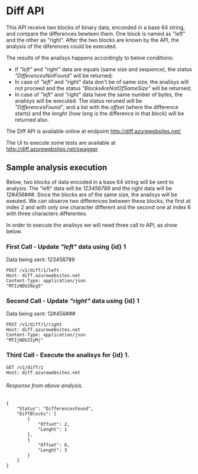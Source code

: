 # Diff API
This API  receive two blocks of binary data, enconded in a base 64 string, and compare the differences bewteen them. One block is named as "left" and the other as "right". After the two blocks are known by the API, the analysis of the diferences could be executed.


The results of the analisys happens accordingly to below conditions:
- If *"left"* and *"right"* data are equals (same size and sequence), the status *"DifferencesNotFound"* will be returned;
- In case of *"left"* and *"right"* data don't be of same size, the analisys will not proceed and the status *"BlocksAreNotOfSameSize"* will be returned;
- In case of *"left"* and *"right"* data have the same number of bytes, the analisys will be executed. The status reruned will be *"DifferencesFound"*, and a list with the *offset* (where the difference starts) and the *lenght* (how long is the difference in that block) will be returned also.

The Diff API is available online at endpoint http://diff.azurewebsites.net/

The UI to execute some tests are available at http://diff.azurewebsites.net/swagger

## Sample analysis execution

Below, two blocks of data encoded in a base 64 string will be sent to analysis.
The "left" data will be *123456789* and the right data will be *12#456###*.
Since the blocks are of the same size, the analisys will be exeuted. We can observe two differences between these blocks, the first at index 2 and with only one character different and the second one at index 6 with three characters differentes.

In order to execute the analisys we will need three call to API, as show below.

### First Call - Update *"left"* data using {id} 1
Data being sent: 123456789

    POST /v1/diff/1/left
    Host: diff.azurewebsites.net
    Content-Type: application/json
    "MTIzNDU2Nzg5"

### Second Call - Update *"right"* data using {id} 1
Data being sent: 12#456###

    POST /v1/diff/1/right
    Host: diff.azurewebsites.net
    Content-Type: application/json
    "MTIjNDU2IyMj"

### Third Call - Execute the analisys for {id} 1.

    GET /v1/diff/1
    Host: diff.azurewebsites.net

###### Response from above analysis.

    {
        "Status": "DifferencesFound",
        "DiffBlocks": [
            {
                "Offset": 2,
                "Lenght": 1
            },
            {
                "Offset": 6,
                "Lenght": 3
            }
        ]
    }
